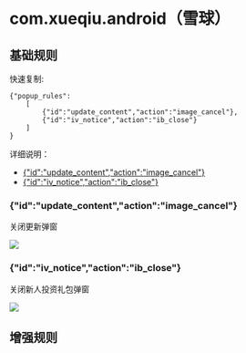 # com.xueqiu.android（雪球）

## 基础规则

快速复制:
```
{"popup_rules":
    [
        {"id":"update_content","action":"image_cancel"},
        {"id":"iv_notice","action":"ib_close"}
    ]
}
```
详细说明：
- [{"id":"update_content","action":"image_cancel"}](#idupdate_contentactionimage_cancel)
- [{"id":"iv_notice","action":"ib_close"}](#idiv_noticeactionib_close)

### {"id":"update_content","action":"image_cancel"}
关闭更新弹窗

![](./assets/更新弹窗.jpg)

### {"id":"iv_notice","action":"ib_close"}
关闭新人投资礼包弹窗

![](./assets/新人投资礼包弹窗.jpg)


## 增强规则
